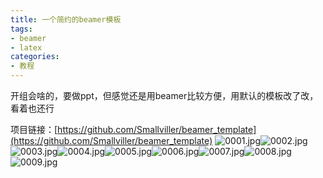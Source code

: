 ```yaml
---
title: 一个简约的beamer模板
tags:
- beamer
- latex
categories:
- 教程
---
```


开组会啥的，要做ppt，但感觉还是用beamer比较方便，用默认的模板改了改，看着也还行
​

项目链接：[https://github.com/Smallviller/beamer_template](https://github.com/Smallviller/beamer_template)
![0001.jpg](https://cdn.nlark.com/yuque/0/2021/jpeg/764062/1638691638592-6975409f-6254-4735-8062-0b436f49051b.jpeg#clientId=uca4f431b-7c8d-4&from=drop&id=u2147a6de&margin=%5Bobject%20Object%5D&name=0001.jpg&originHeight=1063&originWidth=1890&originalType=binary&ratio=1&size=82132&status=done&style=none&taskId=u14532634-3b60-409f-9605-bb6f6f05ca2)![0002.jpg](https://cdn.nlark.com/yuque/0/2021/jpeg/764062/1638691638348-e5ff3e5b-f79d-4782-8e55-0c30b903ba5f.jpeg#clientId=uca4f431b-7c8d-4&from=drop&id=u3af9e72d&margin=%5Bobject%20Object%5D&name=0002.jpg&originHeight=1063&originWidth=1890&originalType=binary&ratio=1&size=54464&status=done&style=none&taskId=u06378bdd-14f5-4d70-8234-2de0e293ae7)![0003.jpg](https://cdn.nlark.com/yuque/0/2021/jpeg/764062/1638691638612-1fe8e3f9-6a92-4e37-ae33-b5b6ab56f8e2.jpeg#clientId=uca4f431b-7c8d-4&from=drop&id=u8c014218&margin=%5Bobject%20Object%5D&name=0003.jpg&originHeight=1063&originWidth=1890&originalType=binary&ratio=1&size=93115&status=done&style=none&taskId=u2ea290d5-3e0e-4325-8026-ef36ee6ca4f)![0004.jpg](https://cdn.nlark.com/yuque/0/2021/jpeg/764062/1638691638621-2ea8a6c3-280f-42aa-b3c0-ad26cfaa4c76.jpeg#clientId=uca4f431b-7c8d-4&from=drop&id=u36cfdf6d&margin=%5Bobject%20Object%5D&name=0004.jpg&originHeight=1063&originWidth=1890&originalType=binary&ratio=1&size=78021&status=done&style=none&taskId=u1217dd56-073b-4fa2-b583-b8fb2918500)![0005.jpg](https://cdn.nlark.com/yuque/0/2021/jpeg/764062/1638691638656-448960af-454b-40ab-8d10-cd79c533bf18.jpeg#clientId=uca4f431b-7c8d-4&from=drop&id=u3b90e5c0&margin=%5Bobject%20Object%5D&name=0005.jpg&originHeight=1063&originWidth=1890&originalType=binary&ratio=1&size=91360&status=done&style=none&taskId=u9030a713-073c-4dd9-8d48-af400e2ad07)![0006.jpg](https://cdn.nlark.com/yuque/0/2021/jpeg/764062/1638691638958-0c02aa64-99e9-4ea3-ba8c-531ac03c087b.jpeg#clientId=uca4f431b-7c8d-4&from=drop&id=u80084e0b&margin=%5Bobject%20Object%5D&name=0006.jpg&originHeight=1063&originWidth=1890&originalType=binary&ratio=1&size=57523&status=done&style=none&taskId=ua805a004-b4b3-4624-a5b3-87eea69d808)![0007.jpg](https://cdn.nlark.com/yuque/0/2021/jpeg/764062/1638691639346-c7384931-218f-4b0b-b9f3-d022f11872fe.jpeg#clientId=uca4f431b-7c8d-4&from=drop&id=ufb0038af&margin=%5Bobject%20Object%5D&name=0007.jpg&originHeight=1063&originWidth=1890&originalType=binary&ratio=1&size=82696&status=done&style=none&taskId=ud7d2d344-949b-44c7-a352-376c052870f)![0008.jpg](https://cdn.nlark.com/yuque/0/2021/jpeg/764062/1638691639446-6f42c330-ccdb-401e-93dc-4be4c74550e2.jpeg#clientId=uca4f431b-7c8d-4&from=drop&id=u79b63874&margin=%5Bobject%20Object%5D&name=0008.jpg&originHeight=1063&originWidth=1890&originalType=binary&ratio=1&size=70224&status=done&style=none&taskId=u33f6e90c-dad6-4134-ab5e-d189eff53c1)![0009.jpg](https://cdn.nlark.com/yuque/0/2021/jpeg/764062/1638691639692-a5053fac-411d-40d1-8501-6c7fe318e305.jpeg#clientId=uca4f431b-7c8d-4&from=drop&id=ud5f6369d&margin=%5Bobject%20Object%5D&name=0009.jpg&originHeight=1063&originWidth=1890&originalType=binary&ratio=1&size=51952&status=done&style=none&taskId=u6b9d7536-8999-465a-9817-ce762930acf)
